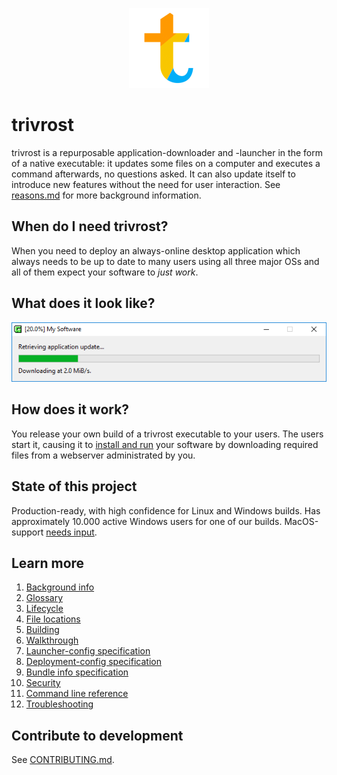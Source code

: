 <p align="center"><img width="128px" height="128px" style="width:128px;height:128px" src="docs/res/trivrostlogo.png" alt="trivrost" /></p>

# trivrost
trivrost is a repurposable application-downloader and -launcher in the form of a native executable: it updates some files on a computer and executes a command afterwards, no questions asked. It can also update itself to introduce new features without the need for user interaction. See [reasons.md](docs/reasons.md) for more background information.

## When do I need trivrost?
When you need to deploy an always-online desktop application which always needs to be up to date to many users using all three major OSs and all of them expect your software to *just work*.

## What does it look like?

![Screenshot of trivrost progress window under Windows](docs/res/screenshot.png "Progress window under Windows")

## How does it work?
You release your own build of a trivrost executable to your users. The users start it, causing it to [install and run](docs/lifecycle.md) your software by downloading required files from a webserver administrated by you.

## State of this project
Production-ready, with high confidence for Linux and Windows builds. Has approximately 10.000 active Windows users for one of our builds. MacOS-support [needs input](https://github.com/setlog/trivrost/issues/11).

## Learn more
1. [Background info](docs/reasons.md)
2. [Glossary](docs/glossary.md)
3. [Lifecycle](docs/lifecycle.md)
4. [File locations](docs/file_locations.md)
5. [Building](docs/building.md)
6. [Walkthrough](docs/walkthrough.md)
7. [Launcher-config specification](docs/launcher-config.md)
8. [Deployment-config specification](docs/deployment-config.md)
9.  [Bundle info specification](docs/bundleinfo.md)
10. [Security](docs/security.md)
11. [Command line reference](docs/cmdline.md)
12. [Troubleshooting](docs/troubleshooting.md)

## Contribute to development
See [CONTRIBUTING.md](CONTRIBUTING.md).
